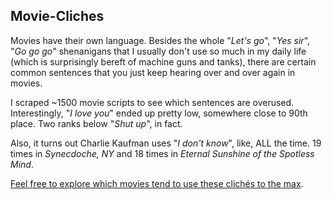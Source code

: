 Movie-Cliches
-------------

Movies have their own language. Besides the whole "*Let's go*", "*Yes sir*", "*Go go go*" shenanigans that I usually don't use so much in my daily life (which is surprisingly bereft of machine guns and tanks), there are certain common sentences that you just keep hearing over and over again in movies.

I scraped ~1500 movie scripts to see which sentences are overused. Interestingly, "*I love you*" ended up pretty low, somewhere close to 90th place. Two ranks below "*Shut up*", in fact.

Also, it turns out Charlie Kaufman uses "*I don't know*", like, ALL the time. 19 times in _Synecdoche, NY_ and 18 times in _Eternal Sunshine of the Spotless Mind_.

[Feel free to explore which movies tend to use these clichés to the max](http://movie.cliches.irmaksirer.com).

